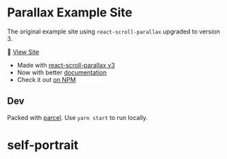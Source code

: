 # Parallax Example Site

The original example site using `react-scroll-parallax` upgraded to version 3.

🔗 [View Site](https://jscottsmith.github.io/react-scroll-parallax-examples/examples/parallax-example/dist/)

- Made with [react-scroll-parallax v3](https://github.com/jscottsmith/react-scroll-parallax)
- Now with better [documentation](https://react-scroll-parallax.damnthat.tv)
- Check it out [on NPM](https://www.npmjs.com/package/react-scroll-parallax)

## Dev

Packed with [parcel](https://parceljs.org/). Use `yarn start` to run locally.
# self-portrait
